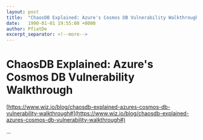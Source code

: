 ```yaml
---
layout: post
title:  "ChaosDB Explained: Azure's Cosmos DB Vulnerability Walkthrough"
date:   1990-01-01 19:55:00 +0000
author: PfiatDe
excerpt_separator: <!--more-->
---
```


# ChaosDB Explained: Azure's Cosmos DB Vulnerability Walkthrough
[https://www.wiz.io/blog/chaosdb-explained-azures-cosmos-db-vulnerability-walkthrough#](https://www.wiz.io/blog/chaosdb-explained-azures-cosmos-db-vulnerability-walkthrough#)

...
<!--more-->
